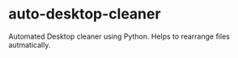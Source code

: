 # auto-desktop-cleaner
Automated Desktop cleaner using Python.
Helps to rearrange files autmatically.
